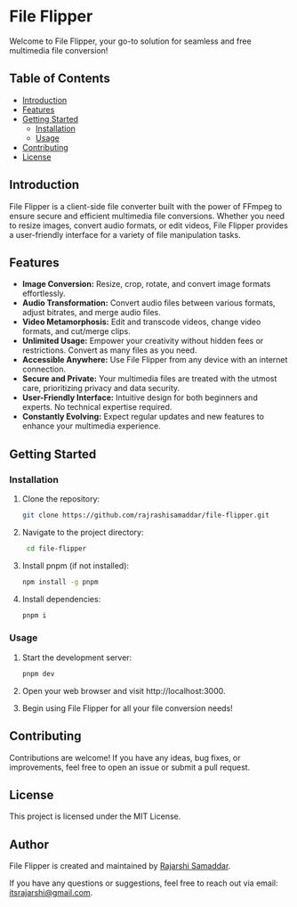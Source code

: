 # File Flipper

Welcome to File Flipper, your go-to solution for seamless and free multimedia file conversion!

## Table of Contents

- [Introduction](#introduction)
- [Features](#features)
- [Getting Started](#getting-started)
  - [Installation](#installation)
  - [Usage](#usage)
- [Contributing](#contributing)
- [License](#license)

## Introduction

File Flipper is a client-side file converter built with the power of FFmpeg to ensure secure and efficient multimedia file conversions. Whether you need to resize images, convert audio formats, or edit videos, File Flipper provides a user-friendly interface for a variety of file manipulation tasks.

## Features

- **Image Conversion:** Resize, crop, rotate, and convert image formats effortlessly.
- **Audio Transformation:** Convert audio files between various formats, adjust bitrates, and merge audio files.
- **Video Metamorphosis:** Edit and transcode videos, change video formats, and cut/merge clips.
- **Unlimited Usage:** Empower your creativity without hidden fees or restrictions. Convert as many files as you need.
- **Accessible Anywhere:** Use File Flipper from any device with an internet connection.
- **Secure and Private:** Your multimedia files are treated with the utmost care, prioritizing privacy and data security.
- **User-Friendly Interface:** Intuitive design for both beginners and experts. No technical expertise required.
- **Constantly Evolving:** Expect regular updates and new features to enhance your multimedia experience.

## Getting Started

### Installation

1. Clone the repository:

   ```bash
   git clone https://github.com/rajrashisamaddar/file-flipper.git
   ```

2. Navigate to the project directory:

   ```bash
    cd file-flipper
   ```

3. Install pnpm (if not installed):

   ```bash
   npm install -g pnpm
   ```

4. Install dependencies:

   ```bash
   pnpm i
   ```

### Usage

1.  Start the development server:

    ```bash
    pnpm dev
    ```

2.  Open your web browser and visit http://localhost:3000.

3.  Begin using File Flipper for all your file conversion needs!

## Contributing

Contributions are welcome! If you have any ideas, bug fixes, or improvements, feel free to open an issue or submit a pull request.

## License

This project is licensed under the MIT License.

## Author

File Flipper is created and maintained by [Rajarshi Samaddar](https://github.com/rajrashisamaddar).

If you have any questions or suggestions, feel free to reach out via email: [itsrajarshi@gmail.com](mailto:itsrajarshi@gmail.com).
